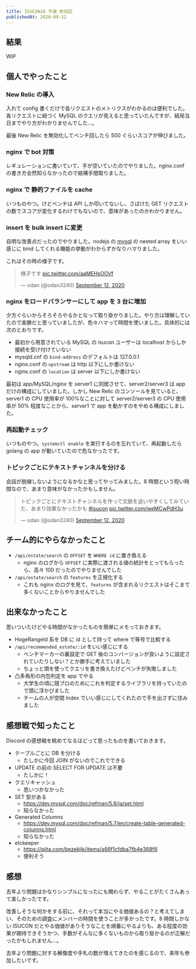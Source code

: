 ```yaml
---
title: ISUCON10 予選 参加記
publishedAt: 2020-09-12
---
```


## 結果

WIP

## 個人でやったこと

### New Relic の導入

入れて config 書くだけで各リクエストのメトリクスがわかるのは便利でした。各リクエストに紐づく MySQL のクエリが見えると思っていたんですが、結局当日までやり方がわかりませんでした...。

最後 New Relic を無効化してベンチ回したら 500 ぐらいスコアが伸びました。

### nginx で bot 対策

レギュレーションに書いていて、手が空いていたのでやりました。nginx.conf の書き方全然知らなかったので結構手間取りました。

### nginx で 静的ファイルを cache

いつものやつ。けどベンチは API しか叩いてないし、さばけた GET リクエストの数でスコアが変化するわけでもないので、意味があったのかわかりません。

### insert を bulk insert に変更

自明な改善点だったのでやりました。nodejs の [mysql](https://www.npmjs.com/package/mysql) の nested array をいい感じに bind してくれる機能の挙動がわからずかなりハマりました。

これはその時の様子です。

<blockquote class="twitter-tweet"><p lang="ja" dir="ltr">様子です <a href="https://t.co/aaMEHsOOVf">pic.twitter.com/aaMEHsOOVf</a></p>&mdash; odan (@odan3240) <a href="https://twitter.com/odan3240/status/1304763355798749184?ref_src=twsrc%5Etfw">September 12, 2020</a></blockquote> <script async src="https://platform.twitter.com/widgets.js" charset="utf-8"></script>

### nginx をロードバランサーにして app を 3 台に増加

夕方ぐらいからそろそろやるかとなって取り掛かりました。やり方は理解していたので楽勝だと思っていましたが、色々ハマって時間を使いました。具体的には次のとおりです。

- 最初から用意されている MySQL の isucon ユーザーは localhost からしか接続を受け付けていない
- mysqld.cnf の `bind-address` のデフォルトは 127.0.0.1
- nginx.conf の `upstream` は http 以下にしか書けない
- nginx.conf の `location` は server 以下にしか書けない

最初は app/MySQL/nginx を server1 に同居させて、server2/server3 は app だけの構成にしていました。しかし New Relic のコンソールを見ていると、server1 の CPU 使用率が 100%なことに対して server2/server3 の CPU 使用率が 50% 程度なことから、server1 で app を動かすのをやめる構成にしました。

### 再起動チェック

いつものやつ。`systemctl enable` を実行するのを忘れていて、再起動したら golang の app が動いていたので危なかったです。

### トピックごとにテキストチャンネルを分ける

会話が脱線しないようになるかなと思ってやってみました。8 時間という短い時間なので、あまり意味がなかったかもしません。

<blockquote class="twitter-tweet"><p lang="ja" dir="ltr">トピックごとにテキストチャンネルを作って文脈を追いやすくしてみていた、あまり効果なかったかも <a href="https://twitter.com/hashtag/isucon?src=hash&amp;ref_src=twsrc%5Etfw">#isucon</a> <a href="https://t.co/weMCwPdH3u">pic.twitter.com/weMCwPdH3u</a></p>&mdash; odan (@odan3240) <a href="https://twitter.com/odan3240/status/1304783847947513857?ref_src=twsrc%5Etfw">September 12, 2020</a></blockquote> <script async src="https://platform.twitter.com/widgets.js" charset="utf-8"></script>

## チーム的にやらなかったこと

- `/api/estate/search` の `OFFSET` を `WHERE id` に置き換える
  - nginx のログから `OFFSET` に実際に渡される値の統計をとってもらったら、高々 100 だったのでやりませんでした
- `/api/estate/search` の `features` を正規化する
  - これも nginx のログを見て、`features` が含まれるリクエストはそこまで多くないことからやりませんでした

## 出来なかったこと

思いついたけどやる時間がなかったものを簡単にメモっておきます。

- HogeRangeId 系を DB に id として持って where で等号で比較する
- `/api/recommended_estate/:id` をいい感じにする
  - ベンチマーカーの裏設定で GET 後のコンバージョンが良いように設定されていたりしない？とか勝手に考えていました
  - ちょっと頭を使ってクエリを書き換えたけどベンチが失敗しました
- 凸多角形の内包判定を app でやる
  - 大学生の頃に競プロのためにこれを判定するライブラリを持っていたので頭に浮かびました
  - チームの人が空間 Index でいい感じにしてくれたので手を出さずに住みました

## 感想戦で知ったこと

Discord の感想戦を眺めてなるほどって思ったものを書いておきます。

- テーブルごとに DB を分ける
  - たしかに今回 JOIN がないのでこれでできる
- UPDATE の前の SELECT FOR UPDATE は不要
  - たしかに！
- クエリキャッシュ
  - 思いつかなかった
- SET 型がある
  - https://dev.mysql.com/doc/refman/5.6/ja/set.html
  - 知らなかった
- Generated Columns
  - https://dev.mysql.com/doc/refman/5.7/en/create-table-generated-columns.html
  - 知らなかった
- etckeeper
  - https://qiita.com/bezeklik/items/a66f1cfdba7fb4e368f6
  - 便利そう

## 感想

去年より問題はかなりシンプルになったにも関わらず、やることがたくさんあって楽しかったです。

改善しそうな何かをする前に、それって本当にやる価値あるの？と考えてしまい、そのための調査にメンバーの時間を使うことが多かったです。8 時間しかない ISUCON だとやる価値がありそうなことを順番にやるよりも、ある程度の効果が期待できそうかつ、手数がそんなに多くないものから取り掛かるのが正解だったかもしれません...。

去年より問題に対する解像度や手札の数が増えてきたのを感じるので、来年も参加したいです。

